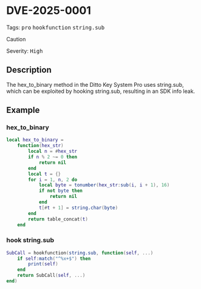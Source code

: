 # DVE-2025-0001
Tags: <kbd>pro</kbd> <kbd>hookfunction</kbd> <kbd>string.sub</kbd>
> [!CAUTION]
> Severity: <kbd>High</kbd>
## Description
The hex_to_binary method in the Ditto Key System Pro uses string.sub, which can be exploited by hooking string.sub, resulting in an SDK info leak.
## Example
### hex_to_binary
```lua
local hex_to_binary =
    function(hex_str)
        local n = #hex_str
        if n % 2 ~= 0 then
            return nil
        end
        local t = {}
        for i = 1, n, 2 do
            local byte = tonumber(hex_str:sub(i, i + 1), 16)
            if not byte then
                return nil
            end
            t[#t + 1] = string.char(byte)
        end
        return table_concat(t)
    end
```
### hook string.sub
```lua
SubCall = hookfunction(string.sub, function(self, ...)
    if self:match("^%x+$") then
        print(self)
    end
    return SubCall(self, ...)
end)

```

